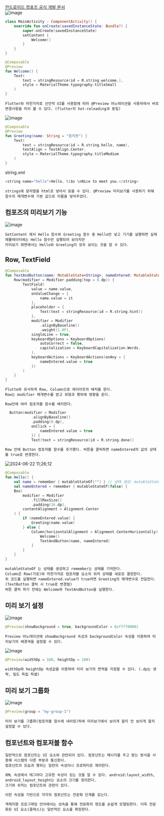[안드로이드 컴포즈 공식 개발 문서](https://developer.android.com/codelabs/jetpack-compose-basics?hl=ko)    
![image](https://github.com/chihyeonwon/Kotlin_Compose/assets/58906858/e4dfd5c1-56f4-4dd9-b8a1-cb6f85f9b1a0)
```kotlin
class MainActivity : ComponentActivity() {
    override fun onCreate(savedInstanceState: Bundle?) {
        super.onCreate(savedInstanceState)
        setContent {
            Welcome()
        }
    }
}

@Composable
@Preview
fun Welcome() {
    Text(
        text = stringResource(id = R.string.welcome,),
        style = MaterialTheme.typography.titleSmall
    )
}
```
```
Flutter와 마찬가지로 선언적 UI를 사용함에 따라 @Preview 어노테이션을 사용하여서 바로 변경사항을 미리 볼 수 있다. (flutter의 hot-reloading과 동일)

```
![image](https://github.com/chihyeonwon/Kotlin_Compose/assets/58906858/f74ad741-fa77-4faa-8e3c-dafbd22b7957)
```kotlin
@Composable
@Preview
fun Greeting(name: String = "원치현") {
    Text(
        text = stringResource(id = R.string.hello, name),
        textAlign = TextAlign.Center,
        style = MaterialTheme.typography.titleMedium
    )
}
```
string.xml
```kotlin
<string name="hello">Hello, %1$s \nNice to meet you.</string>
```
```
strings에 문자열을 html로 넣어서 읽을 수 있다. @Preview 미리보기를 사용하기 위해 함수의 매개변수에 기본 값으로 이름을 넣어주었다.
```
## 컴포즈의 미리보기 기능
![image](https://github.com/chihyeonwon/Kotlin_Compose/assets/58906858/df72c0dc-3901-49ac-9565-9cc681dc5081)
```
SetContent 에서 Hello 함수와 Greeting 함수 중 Hello만 넣고 기기를 실행하면 실제 에뮬레이터에는 Hello 함수만 실행되어 보이지만
미리보기 화면에서는 Hello와 Greeting이 모두 보이는 것을 알 수 있다.
```
## Row, TextField
```kotlin
@Composable
fun TextAndButton(name: MutableState<String>, nameEntered: MutableState<Boolean>) {
    Row(modifier = Modifier.padding(top = 8.dp)) {
        TextField(
            value = name.value,
            onValueChange = {
                name.value = it
            },
            placeholder = {
                Text(text = stringResource(id = R.string.hint))
            },
            modifier = Modifier
                .alignByBaseline()
                .weight(1.0F),
            singleLine = true,
            keyboardOptions = KeyboardOptions(
                autoCorrect = false,
                capitalization = KeyboardCapitalization.Words,
            ),
            keyboardActions = KeyboardActions(onAny = {
                nameEntered.value = true
            })
        )
    }
}
```
```
Flutte와 유사하게 Row, Column으로 레이아웃의 배치를 한다.
Row는 modifier 매개변수를 받고 외형과 행위에 영향을 준다.

Row안에 여러 컴포저블 함수를 배치한다.
```
```kotlin
  Button(modifier = Modifier
            .alignByBaseline()
            .padding(8.dp),
            onClick = {
                nameEntered.value = true
            }) {
            Text(text = stringResource(id = R.string.done))
```
```
Row 안에 Button 컴포저블 함수를 추가했다. 버튼을 클릭하면 nameEntered의 값의 상태를 true로 변경한다.
```
![2024-06-22 11;26;12](https://github.com/chihyeonwon/Kotlin_Compose/assets/58906858/9b7e96f6-d5f0-458e-b959-b2045689fe03)
```kotlin
@Composable
fun Hello() {
    val name = remember { mutableStateOf("") } // 상태 생성: mutableStateOf 상태 기억: remember
    val nameEntered = remember { mutableStateOf(false) }
    Box(
        modifier = Modifier
            .fillMaxSize()
            .padding(16.dp),
        contentAlignment = Alignment.Center
    ) {
        if (nameEntered.value) {
            Greeting(name.value)
        } else {
            Column(horizontalAlignment = Alignment.CenterHorizontally) {
                Welcome()
                TextAndButton(name, nameEntered)
            }
        }
    }
}
```
```
mutableStateOf 는 상태를 생성하고 remember는 상태를 기억한다.
Column은 Row(가로)와 마찬가지로 컴포저블 요소의 위치 상태를 세로로 결정한다.
위 코드를 실행하면 nameEntered.value가 true라면 Greeting의 매개변수로 전달한다. (TextButton 클릭 시 true로 변경됨)
버튼 클릭 하기 전에는 Welcome와 TextAndButton을 실행한다.
```
## 미리 보기 설정
![image](https://github.com/chihyeonwon/Kotlin_Compose/assets/58906858/17f1fbb6-1090-4bc0-a39e-1bb81550a77b)
```kotlin
@Preview(showBackground = true, backgroundColor = 0xffff0000)
```
```
Preview 어노테이션에 showBackground 속성과 backgroundColor 속성을 이용하여 미리보기의 배경색을 설정할 수 있다.
```
![image](https://github.com/chihyeonwon/Kotlin_Compose/assets/58906858/55ad1dec-9a93-49f9-ad76-cce5ec4d970d)
```kotlin
@Preview(widthDp = 100, heightDp = 100)
```
```
widthDp와 heightDp 속성값을 이용하여 미리 보기의 면적을 지정할 수 있다. (.dp는 생략, 밀도 독립 픽셀)
```

## 미리 보기 그룹화
![image](https://github.com/chihyeonwon/Kotlin_Compose/assets/58906858/05966aa4-8971-4f2a-bc1c-4f584a60bbea)
```kotlin
@Preview(group = "my-group-1")
```
```
미리 보기를 그룹화(컴포저블 함수에 네이밍)하여 미리보기에서 보이게 할지 안 보이게 할지 설정할 수 있다.
```

## 컴포넌트와 컴포저블 함수

```
일반적으로 컴포넌트는 UI 요소와 관련되어 있다. 컴포넌트는 메시지를 주고 받는 방식을 사용해 시스템의 다른 부분과 통신한다.
컴포넌트의 모습과 행위는 일련의 속성이나 프로퍼티로 제어한다.

XML 속성에서 태그마다 고유한 속성이 있는 것을 알 수 있다. android:layout_width, android_layout_height는 요소의 크기를 정의한다.
크기와 위치는 컴포넌트와 관련이 있다.

이런 속성을 기반으로 각각의 컴포넌트는 전문화 단계를 갖는다.

객체지향 프로그래밍 언어에서는 상속을 통해 전문화의 정도를 손쉽게 모델링한다. 더욱 전문화된 UI 요소(클래스)는 일반적인 요소를 확장한다.
```










